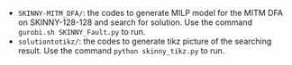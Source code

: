 - `SKINNY-MITM_DFA/`: the codes to generate MILP model for the MITM DFA on SKINNY-128-128 and search for solution. Use the command `gurobi.sh SKINNY_Fault.py` to run.
- `solutiontotikz/`: the codes to generate tikz picture of the searching result. Use the command `python skinny_tikz.py` to run.